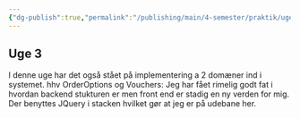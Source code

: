 ```yaml
---
{"dg-publish":true,"permalink":"/publishing/main/4-semester/praktik/uge-3/","dgHomeLink":"false","dgShowBacklinks":"false","dgShowLocalGraph":"false","dgShowFileTree":"false","dgEnableSearch":"false","dgShowToc":"false","created":"2025-01-17T14:04:49.762+01:00"}
---
```


## Uge 3
I denne uge har det også stået på implementering a 2 domæner ind i systemet. hhv OrderOptions og Vouchers:
Jeg har fået rimelig godt fat i hvordan backend stukturen er men front end er stadig en ny verden for mig. Der benyttes JQuery i stacken hvilket gør at jeg er på udebane her.